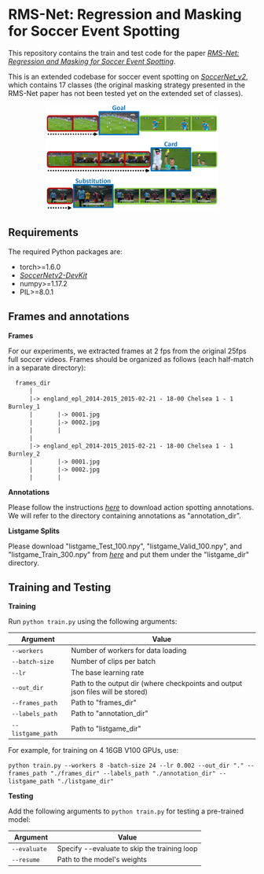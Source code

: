 # RMS-Net: Regression and Masking for Soccer Event Spotting
This repository contains the train and test code for the paper _[RMS-Net: Regression and Masking for Soccer Event Spotting](https://arxiv.org/abs/2102.07624)_.

This is an extended codebase for soccer event spotting on _[SoccerNet_v2](https://arxiv.org/pdf/2011.13367.pdf)_, which contains 17 classes (the original masking strategy presented in the RMS-Net paper has not been tested yet on the extended set of classes).

<p align="center">
<img src="images/RMSNet.png" alt="STAGE" width=350 />
</p>

## Requirements
The required Python packages are:
* torch>=1.6.0
* _[SoccerNetv2-DevKit](https://github.com/SilvioGiancola/SoccerNetv2-DevKit/tree/main/Evaluation)_
* numpy>=1.17.2
* PIL>=8.0.1

## Frames and annotations
**Frames**

For our experiments, we extracted frames at 2 fps from the original 25fps full soccer videos. Frames should be organized as follows (each half-match in a separate directory):

      frames_dir
          |
          |-> england_epl_2014-2015_2015-02-21 - 18-00 Chelsea 1 - 1 Burnley_1
          |       |-> 0001.jpg
          |       |-> 0002.jpg
          |       |
          |
          |-> england_epl_2014-2015_2015-02-21 - 18-00 Chelsea 1 - 1 Burnley_2
          |       |-> 0001.jpg
          |       |-> 0002.jpg
          |       |

**Annotations**

Please follow the instructions _[here](https://github.com/SilvioGiancola/SoccerNetv2-DevKit/tree/main/Download)_ to download action spotting annotations.
We will refer to the directory containing annotations as "annotation_dir".

**Listgame Splits**

Please download "listgame_Test_100.npy", "listgame_Valid_100.npy", and "listgame_Train_300.npy" from _[here](https://github.com/SilvioGiancola/SoccerNet-code/tree/master/data)_ and put them under the "listgame_dir" directory.

## Training and Testing
**Training**

Run `python train.py` using the following arguments:

| Argument | Value |
|------|------|
| `--workers ` | Number of workers for data loading |
| `--batch-size ` | Number of clips per batch |
| `--lr ` | The base learning rate |
| `--out_dir ` | Path to the output dir (where checkpoints and output json files will be stored) |
| `--frames_path ` | Path to "frames_dir" |
| `--labels_path ` | Path to "annotation_dir" |
| `--listgame_path ` | Path to "listgame_dir" |

For example, for training on 4 16GB V100 GPUs, use:
```
python train.py --workers 8 -batch-size 24 --lr 0.002 --out_dir "." --frames_path "./frames_dir" --labels_path "./annotation_dir" --listgame_path "./listgame_dir"
```

**Testing**

Add the following arguments to `python train.py` for testing a pre-trained model:

| Argument | Value |
|------|------|
| `--evaluate ` | Specify --evaluate to skip the training loop |
| `--resume ` | Path to the model's weights |

